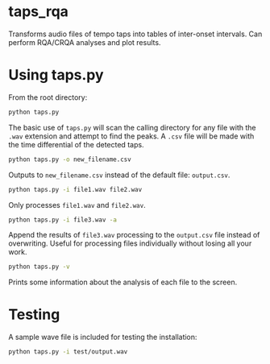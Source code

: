 # taps_rqa
 Transforms audio files of tempo taps into tables of inter-onset intervals. Can perform RQA/CRQA analyses and plot results.

# Using taps.py
 From the root directory:

 ```bash
 python taps.py
 ```
 The basic use of `taps.py` will scan the calling directory for any file with the `.wav` extension and attempt to find the peaks. A `.csv` file will be made with the time differential of the detected taps.

 ```bash
 python taps.py -o new_filename.csv
 ```
 Outputs to `new_filename.csv` instead of the default file: `output.csv`.

 ```bash
 python taps.py -i file1.wav file2.wav
 ```
 Only processes `file1.wav` and `file2.wav`.

 ```bash
 python taps.py -i file3.wav -a
 ```
 Append the results of `file3.wav` processing to the `output.csv` file instead of overwriting. Useful for processing files individually without losing all your work.

 ```bash
 python taps.py -v
 ```
 Prints some information about the analysis of each file to the screen.

 # Testing
 A sample wave file is included for testing the installation:

 ```bash
 python taps.py -i test/output.wav
 ```
